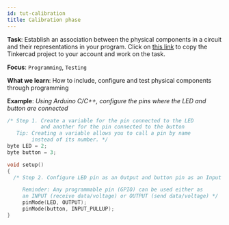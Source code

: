 ```yaml
---
id: tut-calibration
title: Calibration phase
---
```


**Task**: Establish an association between the physical components in a circuit and their representations in your program. Click on <a href="https://www.tinkercad.com/things/2ZvvhqKoRWt" target="_blank">this link</a> to copy the Tinkercad project to your account and work on the task.

**Focus**: `Programming`, `Testing`

**What we learn**: How to include, configure and test physical components through programming

**Example**: *Using Arduino C/C++, configure the pins where the LED and button are connected*

```C
/* Step 1. Create a variable for the pin connected to the LED
           and another for the pin connected to the button 
   Tip: Creating a variable allows you to call a pin by name
        instead of its number. */
byte LED = 2;
byte button = 3;

void setup()
{
  /* Step 2. Configure LED pin as an Output and button pin as an Input

     Reminder: Any programmable pin (GPIO) can be used either as
     an INPUT (receive data/voltage) or OUTPUT (send data/voltage) */
     pinMode(LED, OUTPUT);
     pinMode(button, INPUT_PULLUP);
}
```